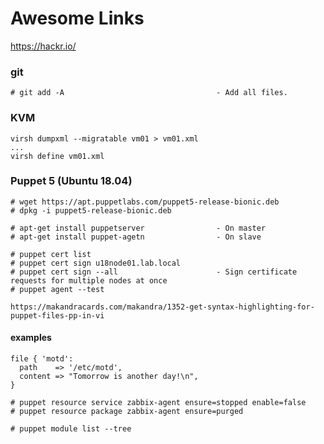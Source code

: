 # Awesome Links

https://hackr.io/

### git
````
# git add -A                                  - Add all files.
````
### KVM
````
virsh dumpxml --migratable vm01 > vm01.xml
...
virsh define vm01.xml
````

### Puppet 5 (Ubuntu 18.04)
````
# wget https://apt.puppetlabs.com/puppet5-release-bionic.deb
# dpkg -i puppet5-release-bionic.deb

# apt-get install puppetserver                - On master
# apt-get install puppet-agetn                - On slave
````
````
# puppet cert list
# puppet cert sign u18node01.lab.local
# puppet cert sign --all                      - Sign certificate requests for multiple nodes at once
# puppet agent --test
````
````
https://makandracards.com/makandra/1352-get-syntax-highlighting-for-puppet-files-pp-in-vi
````
#### examples
````
file { 'motd':
  path    => '/etc/motd',
  content => "Tomorrow is another day!\n",
}
````
````
# puppet resource service zabbix-agent ensure=stopped enable=false
# puppet resource package zabbix-agent ensure=purged

# puppet module list --tree
````
